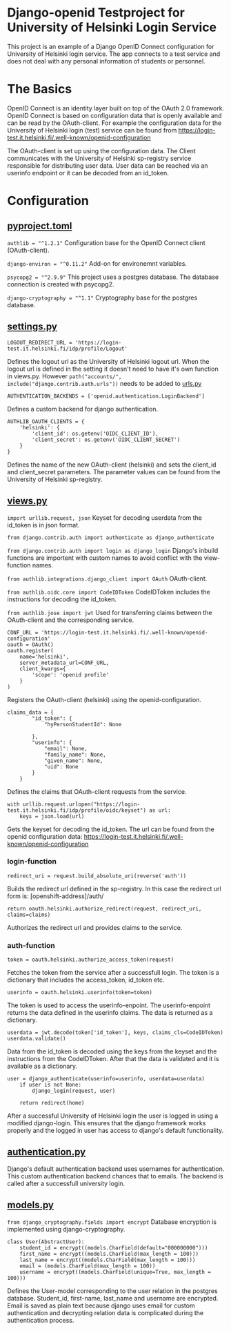 # Django-openid Testproject for University of Helsinki Login Service
This project is an example of a Django OpenID Connect configuration for University of Helsinki login service. The app connects to a test service and does not deal with any personal information of students or personnel.

# The Basics

OpenID Connect is an identity layer built on top of the OAuth 2.0 framework. OpenID Connect is based on configuration data that is openly available and can be read by the OAuth-client. For example the configuration data for the University of Helsinki login (test) service can be found from https://login-test.it.helsinki.fi/.well-known/openid-configuration

The OAuth-client is set up using the configuration data. The Client communicates with the University of Helsinki sp-registry service responsible for distributing user data. User data can be reached via an userinfo endpoint or it can be decoded from an id_token.

# Configuration

## [pyproject.toml](https://github.com/ellaverak/django-openid/blob/main/pyproject.toml)

```authlib = "^1.2.1"```
Configuration base for the OpenID Connect client (OAuth-client).

```django-environ = "^0.11.2"```
Add-on for environemnt variables.

```psycopg2 = "^2.9.9"```
This project uses a postgres database. The database connection is created with psycopg2.

```django-cryptography = "^1.1"```
Cryptography base for the postgres database.

## [settings.py](https://github.com/ellaverak/django-openid/blob/main/project/project/settings.py)

```
LOGOUT_REDIRECT_URL = 'https://login-test.it.helsinki.fi/idp/profile/Logout'
```

Defines the logout url as the University of Helsinki logout url. When the logout url is defined in the setting it doesn't need to have it's own function in views.py. However ```path("accounts/", include("django.contrib.auth.urls"))``` needs to be added to [urls.py](https://github.com/ellaverak/django-openid/blob/main/project/openid/urls.py)

```
AUTHENTICATION_BACKENDS = ['openid.authentication.LoginBackend']
```

Defines a custom backend for django authentication.

```
AUTHLIB_OAUTH_CLIENTS = {
    'helsinki': {
        'client_id': os.getenv('OIDC_CLIENT_ID'),
        'client_secret': os.getenv('OIDC_CLIENT_SECRET')
    }
}
```

Defines the name of the new OAuth-client (helsinki) and sets the client_id and client_secret parameters. The parameter values can be found from the University of Helsinki sp-registry.

## [views.py](https://github.com/ellaverak/django-openid/blob/main/project/openid/views.py)

```import urllib.request, json```
Keyset for decoding userdata from the id_token is in json format.

```from django.contrib.auth import authenticate as django_authenticate```

```from django.contrib.auth import login as django_login```
Django's inbuild functions are importent with custom names to avoid conflict with the view-function names.

```from authlib.integrations.django_client import OAuth```
OAuth-client.

```from authlib.oidc.core import CodeIDToken```
CodeIDToken includes the instructions for decoding the id_token.

```from authlib.jose import jwt```
Used for transferring claims between the OAuth-client and the corresponding service.

```
CONF_URL = 'https://login-test.it.helsinki.fi/.well-known/openid-configuration'
oauth = OAuth()
oauth.register(
    name='helsinki',
    server_metadata_url=CONF_URL,
    client_kwargs={
        'scope': 'openid profile'
    }
)
```

Registers the OAuth-client (helsinki) using the openid-configuration.

```
claims_data = {
        "id_token": {
            "hyPersonStudentId": None

        },
        "userinfo": {
            "email": None,
            "family_name": None,
            "given_name": None,
            "uid": None
        }
    }
```

Defines the claims that OAuth-client requests from the service.

```
with urllib.request.urlopen("https://login-test.it.helsinki.fi/idp/profile/oidc/keyset") as url:
    keys = json.load(url)
```

Gets the keyset for decoding the id_token. The url can be found from the openid configuration data: https://login-test.it.helsinki.fi/.well-known/openid-configuration

### login-function

```
redirect_uri = request.build_absolute_uri(reverse('auth'))
```

Builds the redirect url defined in the sp-registry. In this case the redirect url form is: [openshift-address]/auth/

```
return oauth.helsinki.authorize_redirect(request, redirect_uri, claims=claims)
```

Authorizes the redirect url and provides claims to the service.

### auth-function

```
token = oauth.helsinki.authorize_access_token(request)
```

Fetches the token from the service after a successfull login. The token is a dictionary that includes the access_token, id_token etc.

```
userinfo = oauth.helsinki.userinfo(token=token)
```

The token is used to access the userinfo-enpoint. The userinfo-enpoint returns the data defined in the userinfo claims. The data is returned as a dictionary.

```
userdata = jwt.decode(token['id_token'], keys, claims_cls=CodeIDToken)
userdata.validate()
```

Data from the id_token is decoded using the keys from the keyset and the instructions from the CodeIDToken. After that the data is validated and it is available as a dictionary.

```
user = django_authenticate(userinfo=userinfo, userdata=userdata)
    if user is not None:
        django_login(request, user)

    return redirect(home)
```

After a successful University of Helsinki login the user is logged in using a modified django-login. This ensures that the django framework works properly and the logged in user has access to django's default functionality.


## [authentication.py](https://github.com/ellaverak/django-openid/blob/main/project/openid/authentication.py)

Django's default authentication backend uses usernames for authentication. This custom authentication backend chances that to emails. The backend is called after a successfull university login.


## [models.py](https://github.com/ellaverak/django-openid/blob/main/project/openid/models.py)

```from django_cryptography.fields import encrypt```
Database encryption is implemented using django-cryptography.

```
class User(AbstractUser):
    student_id = encrypt((models.CharField(default="000000000")))
    first_name = encrypt((models.CharField(max_length = 100)))
    last_name = encrypt((models.CharField(max_length = 100)))
    email = (models.CharField(max_length = 100))
    username = encrypt((models.CharField(unique=True, max_length = 100)))
```

Defines the User-model corresponding to the user relation in the postgres database. Student_id, first-name, last_name and username are encrypted. Email is saved as plain text because django uses email for custom authentication and decrypting relation data is complicated during the authentication process.





